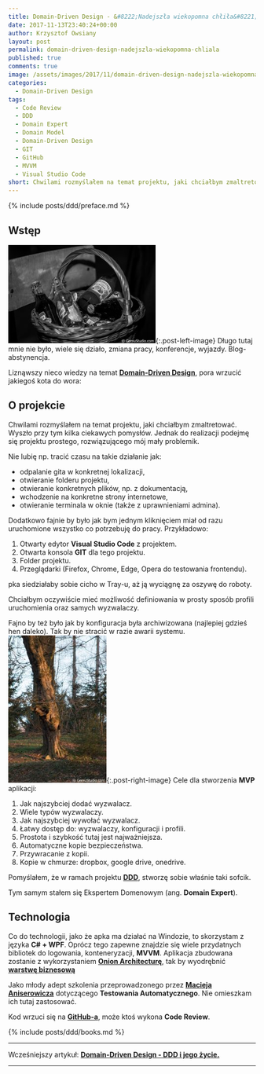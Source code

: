 ```yaml
---
title: Domain-Driven Design - &#8222;Nadejszła wiekopomna chłiła&#8221;.
date: 2017-11-13T23:40:24+00:00
author: Krzysztof Owsiany
layout: post
permalink: domain-driven-design-nadejszla-wiekopomna-chliala
published: true
comments: true
image: /assets/images/2017/11/domain-driven-design-nadejszla-wiekopomna-chliala/post.jpg
categories:
  - Domain-Driven Design
tags:
  - Code Review
  - DDD
  - Domain Expert
  - Domain Model
  - Domain-Driven Design
  - GIT
  - GitHub
  - MVVM
  - Visual Studio Code
short: Chwilami rozmyślałem na temat projektu, jaki chciałbym zmaltretować. Wyszło przy tym kilka ciekawych pomysłów. Jednak do realizacji podejmę się projektu prostego, rozwiązującego mój mały problemik.
---
```

{% include posts/ddd/preface.md %}

## Wstęp
[![Domain-Driven Design][post]][post-big]{:.post-left-image}
Długo tutaj mnie nie było, wiele się działo, zmiana pracy, konferencje, wyjazdy. Blog-abstynencja.

Liznąwszy nieco wiedzy na temat **[Domain-Driven Design][ddd]**, pora wrzucić jakiegoś kota do wora:

## O projekcie
Chwilami rozmyślałem na temat projektu, jaki chciałbym zmaltretować. Wyszło przy tym kilka ciekawych pomysłów. Jednak do realizacji podejmę się projektu prostego, rozwiązującego mój mały problemik.
    
Nie lubię np. tracić czasu na takie działanie jak:

* odpalanie gita w konkretnej lokalizacji,
* otwieranie folderu projektu,
* otwieranie konkretnych plików, np. z dokumentacją,
* wchodzenie na konkretne strony internetowe,
* otwieranie terminala w oknie (także z uprawnieniami admina).
    
Dodatkowo fajnie by było jak bym jednym kliknięciem miał od razu uruchomione wszystko co potrzebuję do pracy.
Przykładowo:

1. Otwarty edytor **Visual Studio Code** z projektem.
2. Otwarta konsola **GIT** dla tego projektu.
3. Folder projektu.
4. Przeglądarki (Firefox, Chrome, Edge, Opera do testowania frontendu).

pka siedziałaby sobie cicho w Tray-u, aż ją wyciągnę za oszywę do roboty.

Chciałbym oczywiście mieć możliwość definiowania w prosty sposób profili uruchomienia oraz samych wyzwalaczy.

Fajno by też było jak by konfiguracja była archiwizowana (najlepiej gdzieś hen daleko). Tak by nie stracić w razie awarii systemu.
[![Domain Expert][image1]][image1-big]{:.post-right-image}
Cele dla stworzenia **MVP** aplikacji:
1. Jak najszybciej dodać wyzwalacz.
2. Wiele typów wyzwalaczy.
3. Jak najszybciej wywołać wyzwalacz.
4. Łatwy dostęp do: wyzwalaczy, konfiguracji i profili.
5. Prostota i szybkość tutaj jest najważniejsza.
6. Automatyczne kopie bezpieczeństwa.
7. Przywracanie z kopii.
8. Kopie w chmurze: dropbox, google drive, onedrive.

Pomyślałem, że w ramach projektu **[DDD][ddd]**, stworzę sobie właśnie taki sofcik.

Tym samym stałem się Ekspertem Domenowym (ang. **Domain Expert**).

## Technologia
   
Co do technologii, jako że apka ma działać na Windozie, to skorzystam z języka **C# + WPF**. Oprócz tego zapewne znajdzie się wiele przydatnych bibliotek do logowania, konteneryzacji, **MVVM**.
Aplikacja zbudowana zostanie z wykorzystaniem **[Onion Architecturę][onion]**, tak by wyodrębnić **[warstwę biznesową][ddd-layer]**

Jako młody adept szkolenia przeprowadzonego przez **[Macieja Aniserowicza][procent]** dotyczącego **Testowania Automatycznego**. Nie omieszkam ich tutaj zastosować.
    
Kod wrzuci się na **[GitHub-a][mygithub]**, może ktoś wykona **Code Review**.

{% include posts/ddd/books.md %}

---
Wcześniejszy artykuł: **[Domain-Driven Design - DDD i jego życie.][previous]**

---
[previous]: {{site.url}}/ddd-i-jego-zycie


[ddd]: {{site.url}}/domain-driven-design-wstep
[onion]: {{site.url}}/architektura-cebuli
[ddd-layer]: {{site.url}}/domain-driven-design-izolacja-przy-pomocy
[procent]: http://devstyle.pl
[mygithub]: https://github.com/krzysztofowsiany


[post]: /assets/images/2017/11/domain-driven-design-nadejszla-wiekopomna-chliala/post.jpg
[post-big]: /assets/images/2017/11/domain-driven-design-nadejszla-wiekopomna-chliala/post-big.jpg

[image1]: /assets/images/2017/11/domain-driven-design-nadejszla-wiekopomna-chliala/image1.jpg
[image1-big]: /assets/images/2017/11/domain-driven-design-nadejszla-wiekopomna-chliala/image1-big.jpg